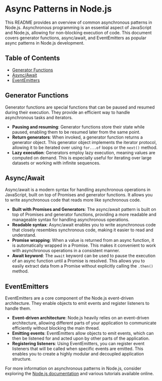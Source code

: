# Async Patterns in Node.js

This README provides an overview of common asynchronous patterns in Node.js. Asynchronous programming is an essential aspect of JavaScript and Node.js, allowing for non-blocking execution of code. This document covers generator functions, async/await, and EventEmitters as popular async patterns in Node.js development.

## Table of Contents

- [Generator Functions](#generator-functions)
- [Async/Await](#asyncawait)
- [EventEmitters](#eventemitters)

## Generator Functions

Generator functions are special functions that can be paused and resumed during their execution. They provide an efficient way to handle asynchronous tasks and iterators.

- **Pausing and resuming**: Generator functions store their state while paused, enabling them to be resumed later from the same point.
- **Return generators**: When invoked, a generator function returns a generator object. This generator object implements the iterator protocol, allowing it to be iterated over using `for...of` loops or the `next()` method.
- **Lazy execution**: Generators employ lazy execution, meaning values are computed on demand. This is especially useful for iterating over large datasets or working with infinite sequences.

## Async/Await

Async/await is a modern syntax for handling asynchronous operations in JavaScript, built on top of Promises and generator functions. It allows you to write asynchronous code that reads more like synchronous code.

- **Built with Promises and Generators**: The async/await pattern is built on top of Promises and generator functions, providing a more readable and manageable syntax for handling asynchronous operations.
- **Readable syntax**: Async/await enables you to write asynchronous code that closely resembles synchronous code, making it easier to read and understand.
- **Promise wrapping**: When a value is returned from an async function, it is automatically wrapped in a Promise. This makes it convenient to work with asynchronous operations in a consistent manner.
- **Await keyword**: The `await` keyword can be used to pause the execution of an async function until a Promise is resolved. This allows you to easily extract data from a Promise without explicitly calling the `.then()` method.

## EventEmitters

EventEmitters are a core component of the Node.js event-driven architecture. They enable objects to emit events and register listeners to handle them.

- **Event-driven architecture**: Node.js heavily relies on an event-driven architecture, allowing different parts of your application to communicate efficiently without blocking the main thread.
- **Emitting events**: EventEmitters allow objects to emit events, which can then be listened for and acted upon by other parts of the application.
- **Registering listeners**: Using EventEmitters, you can register event listeners that will be called when specific events are emitted. This enables you to create a highly modular and decoupled application structure.

For more information on asynchronous patterns in Node.js, consider exploring the [Node.js documentation](https://nodejs.org/en/docs/guides/) and various tutorials available online.
